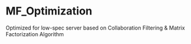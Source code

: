 # MF_Optimization
Optimized for low-spec server based on Collaboration Filtering & Matrix Factorization Algorithm

